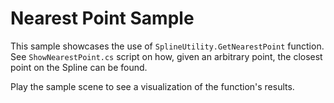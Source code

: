 # Nearest Point Sample

This sample showcases the use of `SplineUtility.GetNearestPoint` function. See `ShowNearestPoint.cs` script on how, given an arbitrary point, the closest point on the Spline can be found.

Play the sample scene to see a visualization of the function's results.
